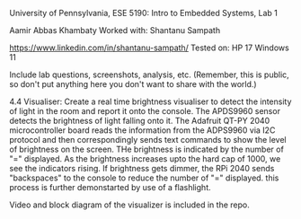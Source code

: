 University of Pennsylvania, ESE 5190: Intro to Embedded Systems, Lab 1

Aamir Abbas Khambaty Worked with: Shantanu Sampath

https://www.linkedin.com/in/shantanu-sampath/ Tested on: HP 17 Windows 11

Include lab questions, screenshots, analysis, etc. (Remember, this is public, so don't put anything here you don't want to share with the world.)

4.4 Visualiser: Create a real time brightness visualiser to detect the intensity of light in the room and report it onto the console. The APDS9960 sensor detects the brightness of light falling onto it. The Adafruit QT-PY 2040 microcontroller board reads the information from the ADPS9960 via I2C protocol and then correspondingly  sends text commands to show the level of brightness on the screen. THe brightness is indicated by the number of "=" displayed. As the brightness increases upto the hard cap of 1000, we see the indicators rising. If brightness gets dimmer, the RPi 2040 sends "backspaces" to the console to reduce the number of "=" displayed.
this process is further demonstarted by use of a flashlight. 

Video and block diagram of the visualizer is included in the repo.
